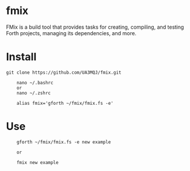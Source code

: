 # fmix

FMix is a build tool that provides tasks for creating, compiling, and testing Forth projects, managing its dependencies, and more.

# Install

```
git clone https://github.com/UA3MQJ/fmix.git

    nano ~/.bashrc
    or
    nano ~/.zshrc

    alias fmix='gforth ~/fmix/fmix.fs -e'
```

# Use

```
    gforth ~/fmix/fmix.fs -e new example 

    or

    fmix new example 
```